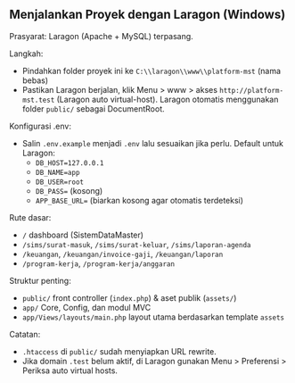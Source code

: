 ## Menjalankan Proyek dengan Laragon (Windows)

Prasyarat: Laragon (Apache + MySQL) terpasang.

Langkah:
- Pindahkan folder proyek ini ke `C:\\laragon\\www\\platform-mst` (nama bebas)
- Pastikan Laragon berjalan, klik Menu > www > akses `http://platform-mst.test` (Laragon auto virtual-host). Laragon otomatis menggunakan folder `public/` sebagai DocumentRoot.

Konfigurasi .env:
- Salin `.env.example` menjadi `.env` lalu sesuaikan jika perlu. Default untuk Laragon:
  - `DB_HOST=127.0.0.1`
  - `DB_NAME=app`
  - `DB_USER=root`
  - `DB_PASS=` (kosong)
  - `APP_BASE_URL=` (biarkan kosong agar otomatis terdeteksi)

Rute dasar:
- `/` dashboard (SistemDataMaster)
- `/sims/surat-masuk`, `/sims/surat-keluar`, `/sims/laporan-agenda`
- `/keuangan`, `/keuangan/invoice-gaji`, `/keuangan/laporan`
- `/program-kerja`, `/program-kerja/anggaran`

Struktur penting:
- `public/` front controller (`index.php`) & aset publik (`assets/`)
- `app/` Core, Config, dan modul MVC
- `app/Views/layouts/main.php` layout utama berdasarkan template `assets`

Catatan:
- `.htaccess` di `public/` sudah menyiapkan URL rewrite.
- Jika domain `.test` belum aktif, di Laragon gunakan Menu > Preferensi > Periksa auto virtual hosts.
